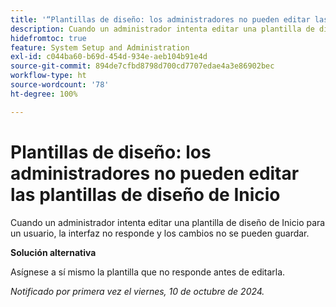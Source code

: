 ```yaml
---
title: '“Plantillas de diseño: los administradores no pueden editar las plantillas de diseño de Inicio”'
description: Cuando un administrador intenta editar una plantilla de diseño de Inicio para un usuario, la interfaz no responde y los cambios no se pueden guardar.
hidefromtoc: true
feature: System Setup and Administration
exl-id: c044ba60-b69d-454d-934e-aeb104b91e4d
source-git-commit: 894de7cfbd8798d700cd7707edae4a3e86902bec
workflow-type: ht
source-wordcount: '78'
ht-degree: 100%

---
```


# Plantillas de diseño: los administradores no pueden editar las plantillas de diseño de Inicio

Cuando un administrador intenta editar una plantilla de diseño de Inicio para un usuario, la interfaz no responde y los cambios no se pueden guardar.

**Solución alternativa**

Asígnese a sí mismo la plantilla que no responde antes de editarla.

_Notificado por primera vez el viernes, 10 de octubre de 2024._
